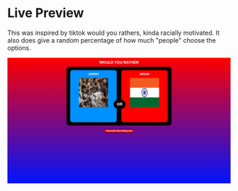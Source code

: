 # Live Preview 

This was inspired by tiktok would you rathers, kinda racially motivated. It also does give a random percentage of how much "people" choose the options.

![Preview Image](Preview.png)